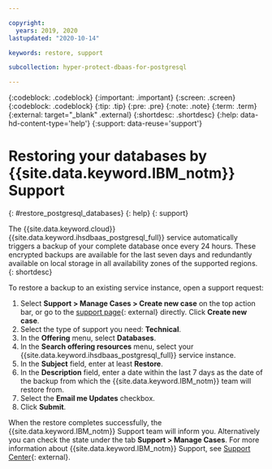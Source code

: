 ```yaml
---

copyright:
  years: 2019, 2020
lastupdated: "2020-10-14"

keywords: restore, support

subcollection: hyper-protect-dbaas-for-postgresql

---
```


{:codeblock: .codeblock}
{:important: .important}
{:screen: .screen}
{:codeblock: .codeblock}
{:tip: .tip}
{:pre: .pre}
{:note: .note}
{:term: .term}
{:external: target="_blank" .external}
{:shortdesc: .shortdesc}
{:help: data-hd-content-type='help'}
{:support: data-reuse='support'}

# Restoring your databases by {{site.data.keyword.IBM_notm}} Support
{: #restore_postgresql_databases}
{: help} 
{: support}

The {{site.data.keyword.cloud}} {{site.data.keyword.ihsdbaas_postgresql_full}} service automatically triggers a backup of your complete database once every 24 hours. These encrypted backups are available for the last seven days and redundantly available on local storage in all availability zones of the supported regions.
{: shortdesc}

To restore a backup to an existing service instance, open a support request:
1. Select **Support > Manage Cases > Create new case** on the top action bar, or go to the [support page](https://cloud.ibm.com/unifiedsupport/cases/manage){: external} directly. Click **Create new case**.
2. Select the type of support you need: **Technical**.
3. In the **Offering** menu, select **Databases**.
4. In the **Search offering resources** menu, select your {{site.data.keyword.ihsdbaas_postgresql_full}} service instance.
5. In the **Subject** field, enter at least **Restore**.
6. In the **Description** field, enter a date within the last 7 days as the date of the backup from which the {{site.data.keyword.IBM_notm}} team will restore from.
7. Select the **Email me Updates** checkbox.
8. Click **Submit**.

When the restore completes successfully, the {{site.data.keyword.IBM_notm}} Support team will inform you. Alternatively you can check the state under the tab **Support > Manage Cases**. For more information about {{site.data.keyword.IBM_notm}} Support, see [Support Center](https://cloud.ibm.com/unifiedsupport/supportcenter){: external}.
